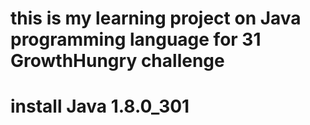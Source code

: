 # this is my learning project on Java programming language for 31 GrowthHungry challenge
# install Java 1.8.0_301


